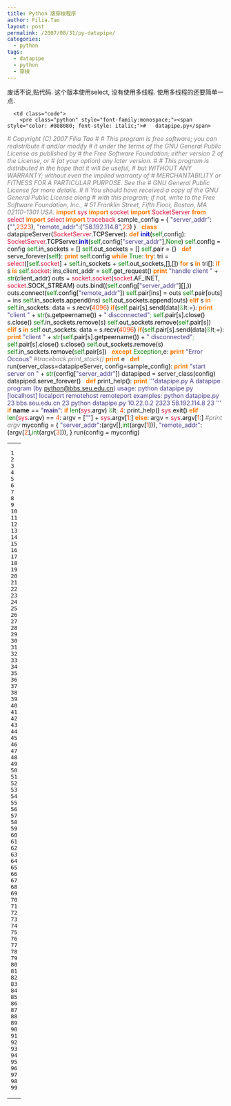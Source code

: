 ```yaml
---
title: Python 版穿梭程序
author: Filia.Tao
layout: post
permalink: /2007/08/31/py-datapipe/
categories:
  - python
tags:
  - datapipe
  - python
  - 穿梭
---
```

废话不说,贴代码. 这个版本使用select, 没有使用多线程. 使用多线程的还要简单一点.

<div class="wp_syntax">
  <table>
    <tr>
      <td class="line_numbers">
        <pre>1
2
3
4
5
6
7
8
9
10
11
12
13
14
15
16
17
18
19
20
21
22
23
24
25
26
27
28
29
30
31
32
33
34
35
36
37
38
39
40
41
42
43
44
45
46
47
48
49
50
51
52
53
54
55
56
57
58
59
60
61
62
63
64
65
66
67
68
69
70
71
72
73
74
75
76
77
78
79
80
81
82
83
84
85
86
87
88
89
90
91
92
93
94
95
96
97
98
99
</pre>
      </td>
      
      <td class="code">
        <pre class="python" style="font-family:monospace;"><span style="color: #808080; font-style: italic;">#   datapipe.py</span>
<span style="color: #808080; font-style: italic;">#   Copyright (C) 2007 Filia Tao</span>
<span style="color: #808080; font-style: italic;">#</span>
<span style="color: #808080; font-style: italic;">#   This program is free software; you can redistribute it and/or modify</span>
<span style="color: #808080; font-style: italic;">#   it under the terms of the GNU General Public License as published by</span>
<span style="color: #808080; font-style: italic;">#   the Free Software Foundation; either version 2 of the License, or</span>
<span style="color: #808080; font-style: italic;">#   (at your option) any later version.</span>
<span style="color: #808080; font-style: italic;">#</span>
<span style="color: #808080; font-style: italic;">#   This program is distributed in the hope that it will be useful,</span>
<span style="color: #808080; font-style: italic;">#   but WITHOUT ANY WARRANTY; without even the implied warranty of</span>
<span style="color: #808080; font-style: italic;">#   MERCHANTABILITY or FITNESS FOR A PARTICULAR PURPOSE.  See the</span>
<span style="color: #808080; font-style: italic;">#   GNU General Public License for more details.</span>
<span style="color: #808080; font-style: italic;">#</span>
<span style="color: #808080; font-style: italic;">#   You should have received a copy of the GNU General Public License along</span>
<span style="color: #808080; font-style: italic;">#   with this program; if not, write to the Free Software Foundation, Inc.,</span>
<span style="color: #808080; font-style: italic;">#   51 Franklin Street, Fifth Floor, Boston, MA 02110-1301 USA.</span>
<span style="color: #ff7700;font-weight:bold;">import</span> <span style="color: #dc143c;">sys</span>
<span style="color: #ff7700;font-weight:bold;">import</span> <span style="color: #dc143c;">socket</span>
<span style="color: #ff7700;font-weight:bold;">import</span> <span style="color: #dc143c;">SocketServer</span>
<span style="color: #ff7700;font-weight:bold;">from</span> <span style="color: #dc143c;">select</span> <span style="color: #ff7700;font-weight:bold;">import</span> <span style="color: #dc143c;">select</span>
<span style="color: #ff7700;font-weight:bold;">import</span> <span style="color: #dc143c;">traceback</span>
sample_config = <span style="color: black;">&#123;</span>
    <span style="color: #483d8b;">"server_addr"</span>:<span style="color: black;">&#40;</span><span style="color: #483d8b;">""</span>,<span style="color: #ff4500;">2323</span><span style="color: black;">&#41;</span>,
    <span style="color: #483d8b;">"remote_addr"</span>:<span style="color: black;">&#40;</span><span style="color: #483d8b;">"58.192.114.8"</span>,<span style="color: #ff4500;">23</span><span style="color: black;">&#41;</span>
<span style="color: black;">&#125;</span>
&nbsp;
<span style="color: #ff7700;font-weight:bold;">class</span> datapipeServer<span style="color: black;">&#40;</span><span style="color: #dc143c;">SocketServer</span>.<span style="color: black;">TCPServer</span><span style="color: black;">&#41;</span>:
    <span style="color: #ff7700;font-weight:bold;">def</span> <span style="color: #0000cd;">__init__</span><span style="color: black;">&#40;</span><span style="color: #008000;">self</span>,config<span style="color: black;">&#41;</span>:
        <span style="color: #dc143c;">SocketServer</span>.<span style="color: black;">TCPServer</span>.<span style="color: #0000cd;">__init__</span><span style="color: black;">&#40;</span><span style="color: #008000;">self</span>,config<span style="color: black;">&#91;</span><span style="color: #483d8b;">"server_addr"</span><span style="color: black;">&#93;</span>,<span style="color: #008000;">None</span><span style="color: black;">&#41;</span>
        <span style="color: #008000;">self</span>.<span style="color: black;">config</span> = config
        <span style="color: #008000;">self</span>.<span style="color: black;">in_sockets</span> = <span style="color: black;">&#91;</span><span style="color: black;">&#93;</span>
        <span style="color: #008000;">self</span>.<span style="color: black;">out_sockets</span> = <span style="color: black;">&#91;</span><span style="color: black;">&#93;</span>
        <span style="color: #008000;">self</span>.<span style="color: black;">pair</span> = <span style="color: black;">&#123;</span><span style="color: black;">&#125;</span>
&nbsp;
    <span style="color: #ff7700;font-weight:bold;">def</span> serve_forever<span style="color: black;">&#40;</span><span style="color: #008000;">self</span><span style="color: black;">&#41;</span>:
        <span style="color: #ff7700;font-weight:bold;">print</span> <span style="color: #008000;">self</span>.<span style="color: black;">config</span>
        <span style="color: #ff7700;font-weight:bold;">while</span> <span style="color: #008000;">True</span>:
            <span style="color: #ff7700;font-weight:bold;">try</span>:
                tri = <span style="color: #dc143c;">select</span><span style="color: black;">&#40;</span><span style="color: black;">&#91;</span><span style="color: #008000;">self</span>.<span style="color: #dc143c;">socket</span><span style="color: black;">&#93;</span> + <span style="color: #008000;">self</span>.<span style="color: black;">in_sockets</span> + <span style="color: #008000;">self</span>.<span style="color: black;">out_sockets</span>,<span style="color: black;">&#91;</span><span style="color: black;">&#93;</span>,<span style="color: black;">&#91;</span><span style="color: black;">&#93;</span><span style="color: black;">&#41;</span>
                <span style="color: #ff7700;font-weight:bold;">for</span> s <span style="color: #ff7700;font-weight:bold;">in</span> tri<span style="color: black;">&#91;</span><span style="color: #ff4500;"></span><span style="color: black;">&#93;</span>:
                    <span style="color: #ff7700;font-weight:bold;">if</span> s <span style="color: #ff7700;font-weight:bold;">is</span> <span style="color: #008000;">self</span>.<span style="color: #dc143c;">socket</span>:
                        ins,client_addr = <span style="color: #008000;">self</span>.<span style="color: black;">get_request</span><span style="color: black;">&#40;</span><span style="color: black;">&#41;</span>
                        <span style="color: #ff7700;font-weight:bold;">print</span> <span style="color: #483d8b;">"handle client "</span> + <span style="color: #008000;">str</span><span style="color: black;">&#40;</span>client_addr<span style="color: black;">&#41;</span>
                        outs = <span style="color: #dc143c;">socket</span>.<span style="color: #dc143c;">socket</span><span style="color: black;">&#40;</span><span style="color: #dc143c;">socket</span>.<span style="color: black;">AF_INET</span>, <span style="color: #dc143c;">socket</span>.<span style="color: black;">SOCK_STREAM</span><span style="color: black;">&#41;</span>
                        outs.<span style="color: black;">bind</span><span style="color: black;">&#40;</span><span style="color: black;">&#40;</span><span style="color: #008000;">self</span>.<span style="color: black;">config</span><span style="color: black;">&#91;</span><span style="color: #483d8b;">"server_addr"</span><span style="color: black;">&#93;</span><span style="color: black;">&#91;</span><span style="color: #ff4500;"></span><span style="color: black;">&#93;</span>,<span style="color: #ff4500;"></span><span style="color: black;">&#41;</span><span style="color: black;">&#41;</span>
                        outs.<span style="color: black;">connect</span><span style="color: black;">&#40;</span><span style="color: #008000;">self</span>.<span style="color: black;">config</span><span style="color: black;">&#91;</span><span style="color: #483d8b;">"remote_addr"</span><span style="color: black;">&#93;</span><span style="color: black;">&#41;</span>
                        <span style="color: #008000;">self</span>.<span style="color: black;">pair</span><span style="color: black;">&#91;</span>ins<span style="color: black;">&#93;</span> = outs
                        <span style="color: #008000;">self</span>.<span style="color: black;">pair</span><span style="color: black;">&#91;</span>outs<span style="color: black;">&#93;</span> = ins
                        <span style="color: #008000;">self</span>.<span style="color: black;">in_sockets</span>.<span style="color: black;">append</span><span style="color: black;">&#40;</span>ins<span style="color: black;">&#41;</span>
                        <span style="color: #008000;">self</span>.<span style="color: black;">out_sockets</span>.<span style="color: black;">append</span><span style="color: black;">&#40;</span>outs<span style="color: black;">&#41;</span>
                    <span style="color: #ff7700;font-weight:bold;">elif</span> s <span style="color: #ff7700;font-weight:bold;">in</span> <span style="color: #008000;">self</span>.<span style="color: black;">in_sockets</span>:
                        data = s.<span style="color: black;">recv</span><span style="color: black;">&#40;</span><span style="color: #ff4500;">4096</span><span style="color: black;">&#41;</span>
                        <span style="color: #ff7700;font-weight:bold;">if</span><span style="color: black;">&#40;</span><span style="color: #008000;">self</span>.<span style="color: black;">pair</span><span style="color: black;">&#91;</span>s<span style="color: black;">&#93;</span>.<span style="color: black;">send</span><span style="color: black;">&#40;</span>data<span style="color: black;">&#41;</span><span style="color: #66cc66;">&</span>lt<span style="color: #66cc66;">;</span>=<span style="color: #ff4500;"></span><span style="color: black;">&#41;</span>:
                            <span style="color: #ff7700;font-weight:bold;">print</span> <span style="color: #483d8b;">"client "</span> + <span style="color: #008000;">str</span><span style="color: black;">&#40;</span>s.<span style="color: black;">getpeername</span><span style="color: black;">&#40;</span><span style="color: black;">&#41;</span><span style="color: black;">&#41;</span> + <span style="color: #483d8b;">" disconnected"</span><span style="color: #66cc66;">;</span>
                            <span style="color: #008000;">self</span>.<span style="color: black;">pair</span><span style="color: black;">&#91;</span>s<span style="color: black;">&#93;</span>.<span style="color: black;">close</span><span style="color: black;">&#40;</span><span style="color: black;">&#41;</span>
                            s.<span style="color: black;">close</span><span style="color: black;">&#40;</span><span style="color: black;">&#41;</span>
                            <span style="color: #008000;">self</span>.<span style="color: black;">in_sockets</span>.<span style="color: black;">remove</span><span style="color: black;">&#40;</span>s<span style="color: black;">&#41;</span>
                            <span style="color: #008000;">self</span>.<span style="color: black;">out_sockets</span>.<span style="color: black;">remove</span><span style="color: black;">&#40;</span><span style="color: #008000;">self</span>.<span style="color: black;">pair</span><span style="color: black;">&#91;</span>s<span style="color: black;">&#93;</span><span style="color: black;">&#41;</span>
&nbsp;
                    <span style="color: #ff7700;font-weight:bold;">elif</span> s <span style="color: #ff7700;font-weight:bold;">in</span> <span style="color: #008000;">self</span>.<span style="color: black;">out_sockets</span>:
                        data = s.<span style="color: black;">recv</span><span style="color: black;">&#40;</span><span style="color: #ff4500;">4096</span><span style="color: black;">&#41;</span>
                        <span style="color: #ff7700;font-weight:bold;">if</span><span style="color: black;">&#40;</span><span style="color: #008000;">self</span>.<span style="color: black;">pair</span><span style="color: black;">&#91;</span>s<span style="color: black;">&#93;</span>.<span style="color: black;">send</span><span style="color: black;">&#40;</span>data<span style="color: black;">&#41;</span><span style="color: #66cc66;">&</span>lt<span style="color: #66cc66;">;</span>=<span style="color: #ff4500;"></span><span style="color: black;">&#41;</span>:
                            <span style="color: #ff7700;font-weight:bold;">print</span> <span style="color: #483d8b;">"client "</span> + <span style="color: #008000;">str</span><span style="color: black;">&#40;</span><span style="color: #008000;">self</span>.<span style="color: black;">pair</span><span style="color: black;">&#91;</span>s<span style="color: black;">&#93;</span>.<span style="color: black;">getpeername</span><span style="color: black;">&#40;</span><span style="color: black;">&#41;</span><span style="color: black;">&#41;</span> + <span style="color: #483d8b;">" disconnected"</span><span style="color: #66cc66;">;</span>
                            <span style="color: #008000;">self</span>.<span style="color: black;">pair</span><span style="color: black;">&#91;</span>s<span style="color: black;">&#93;</span>.<span style="color: black;">close</span><span style="color: black;">&#40;</span><span style="color: black;">&#41;</span>
                            s.<span style="color: black;">close</span><span style="color: black;">&#40;</span><span style="color: black;">&#41;</span>
                            <span style="color: #008000;">self</span>.<span style="color: black;">out_sockets</span>.<span style="color: black;">remove</span><span style="color: black;">&#40;</span>s<span style="color: black;">&#41;</span>
                            <span style="color: #008000;">self</span>.<span style="color: black;">in_sockets</span>.<span style="color: black;">remove</span><span style="color: black;">&#40;</span><span style="color: #008000;">self</span>.<span style="color: black;">pair</span><span style="color: black;">&#91;</span>s<span style="color: black;">&#93;</span><span style="color: black;">&#41;</span>
&nbsp;
            <span style="color: #ff7700;font-weight:bold;">except</span> <span style="color: #008000;">Exception</span>,e:
                <span style="color: #ff7700;font-weight:bold;">print</span> <span style="color: #483d8b;">"Error Occous"</span>
                <span style="color: #808080; font-style: italic;">#traceback.print_stack()</span>
                <span style="color: #ff7700;font-weight:bold;">print</span> e
&nbsp;
<span style="color: #ff7700;font-weight:bold;">def</span> run<span style="color: black;">&#40;</span>server_class=datapipeServer,
        config=sample_config<span style="color: black;">&#41;</span>:
    <span style="color: #ff7700;font-weight:bold;">print</span> <span style="color: #483d8b;">"start server on "</span> + <span style="color: #008000;">str</span><span style="color: black;">&#40;</span>config<span style="color: black;">&#91;</span><span style="color: #483d8b;">"server_addr"</span><span style="color: black;">&#93;</span><span style="color: black;">&#41;</span>
    datapiped = server_class<span style="color: black;">&#40;</span>config<span style="color: black;">&#41;</span>
    datapiped.<span style="color: black;">serve_forever</span><span style="color: black;">&#40;</span><span style="color: black;">&#41;</span>
&nbsp;
<span style="color: #ff7700;font-weight:bold;">def</span> print_help<span style="color: black;">&#40;</span><span style="color: black;">&#41;</span>:
    <span style="color: #ff7700;font-weight:bold;">print</span> <span style="color: #483d8b;">''</span><span style="color: #483d8b;">'datapipe.py  A datapipe program (by python@bbs.seu.edu.cn)
usage: python datapipe.py [localhost] localport remotehost remoteport
examples:  python datapipe.py 23 bbs.seu.edu.cn 23
           python datapipe.py 10.22.0.2 2323 58.192.114.8 23
'</span><span style="color: #483d8b;">''</span>
<span style="color: #ff7700;font-weight:bold;">if</span> __name__ == <span style="color: #483d8b;">"__main__"</span>:
    <span style="color: #ff7700;font-weight:bold;">if</span> <span style="color: #008000;">len</span><span style="color: black;">&#40;</span><span style="color: #dc143c;">sys</span>.<span style="color: black;">argv</span><span style="color: black;">&#41;</span> <span style="color: #66cc66;">&</span>lt<span style="color: #66cc66;">;</span> <span style="color: #ff4500;">4</span>:
        print_help<span style="color: black;">&#40;</span><span style="color: black;">&#41;</span>
        <span style="color: #dc143c;">sys</span>.<span style="color: black;">exit</span><span style="color: black;">&#40;</span><span style="color: #ff4500;"></span><span style="color: black;">&#41;</span>
    <span style="color: #ff7700;font-weight:bold;">elif</span> <span style="color: #008000;">len</span><span style="color: black;">&#40;</span><span style="color: #dc143c;">sys</span>.<span style="color: black;">argv</span><span style="color: black;">&#41;</span> == <span style="color: #ff4500;">4</span>:
        argv = <span style="color: black;">&#91;</span><span style="color: #483d8b;">""</span><span style="color: black;">&#93;</span> + <span style="color: #dc143c;">sys</span>.<span style="color: black;">argv</span><span style="color: black;">&#91;</span><span style="color: #ff4500;">1</span>:<span style="color: black;">&#93;</span>
    <span style="color: #ff7700;font-weight:bold;">else</span>:
        argv = <span style="color: #dc143c;">sys</span>.<span style="color: black;">argv</span><span style="color: black;">&#91;</span><span style="color: #ff4500;">1</span>:<span style="color: black;">&#93;</span>
    <span style="color: #808080; font-style: italic;">#print argv</span>
    myconfig = <span style="color: black;">&#123;</span>
        <span style="color: #483d8b;">"server_addr"</span>:<span style="color: black;">&#40;</span>argv<span style="color: black;">&#91;</span><span style="color: #ff4500;"></span><span style="color: black;">&#93;</span>,<span style="color: #008000;">int</span><span style="color: black;">&#40;</span>argv<span style="color: black;">&#91;</span><span style="color: #ff4500;">1</span><span style="color: black;">&#93;</span><span style="color: black;">&#41;</span><span style="color: black;">&#41;</span>,
        <span style="color: #483d8b;">"remote_addr"</span>:<span style="color: black;">&#40;</span>argv<span style="color: black;">&#91;</span><span style="color: #ff4500;">2</span><span style="color: black;">&#93;</span>,<span style="color: #008000;">int</span><span style="color: black;">&#40;</span>argv<span style="color: black;">&#91;</span><span style="color: #ff4500;">3</span><span style="color: black;">&#93;</span><span style="color: black;">&#41;</span><span style="color: black;">&#41;</span>,
    <span style="color: black;">&#125;</span>
    run<span style="color: black;">&#40;</span>config = myconfig<span style="color: black;">&#41;</span></pre>
      </td>
    </tr>
  </table>
</div>
